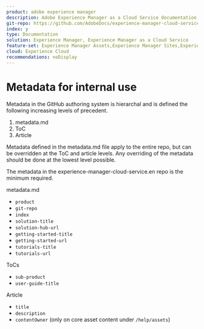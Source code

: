 ```yaml
---
product: adobe experience manager
description: Adobe Experience Manager as a Cloud Service documentation.
git-repo: https://github.com/AdobeDocs/experience-manager-cloud-service.en
index: y
type: Documentation
solution: Experience Manager, Experience Manager as a Cloud Service
feature-set: Experience Manager Assets,Experience Manager Sites,Experience Manager, Experience Manager Forms, Experience Manager Cloud Manager
cloud: Experience Cloud
recommendations: noDisplay
---
```


# Metadata for internal use

Metadata in the GitHub authoring system is hierarchal and is defined the following increasing levels of precedent.

1. metadata.md
1. ToC
1. Article

Metadata defined in the metadata.md file apply to the entire repo, but can be overridden at the ToC and article levels. Any overriding of the metadata should be done at the lowest level possible.

The metadata in the experience-manager-cloud-service.en repo is the minimum required.

metadata.md

* `product`
* `git-repo`
* `index`
* `solution-title`
* `solution-hub-url`
* `getting-started-title`
* `getting-started-url`
* `tutorials-title`
* `tutorials-url`

ToCs

* `sub-product`
* `user-guide-title`

Article

* `title`
* `description`
* `contentOwner` (only on core asset content under `/help/assets`)
